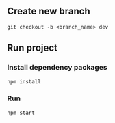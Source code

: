 ## Create new branch

```
git checkout -b <branch_name> dev
```

## Run project

### Install dependency packages

```
npm install
```

### Run

```
npm start
```
